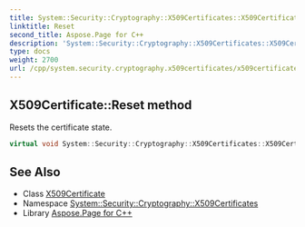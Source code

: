 ```yaml
---
title: System::Security::Cryptography::X509Certificates::X509Certificate::Reset method
linktitle: Reset
second_title: Aspose.Page for C++
description: 'System::Security::Cryptography::X509Certificates::X509Certificate::Reset method. Resets the certificate state in C++.'
type: docs
weight: 2700
url: /cpp/system.security.cryptography.x509certificates/x509certificate/reset/
---
```

## X509Certificate::Reset method


Resets the certificate state.

```cpp
virtual void System::Security::Cryptography::X509Certificates::X509Certificate::Reset()
```

## See Also

* Class [X509Certificate](../)
* Namespace [System::Security::Cryptography::X509Certificates](../../)
* Library [Aspose.Page for C++](../../../)
